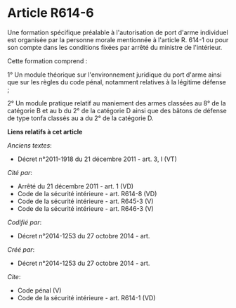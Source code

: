 # Article R614-6

Une formation spécifique préalable à l'autorisation de port d'arme individuel est organisée par la personne morale mentionnée
à l'article R. 614-1 ou pour son compte dans les conditions fixées par arrêté du ministre de l'intérieur. 

Cette formation comprend : 

1° Un module théorique sur l'environnement juridique du port d'arme ainsi que sur les règles du code pénal, notamment
relatives à la légitime défense ; 

2° Un module pratique relatif au maniement des armes classées au 8° de la catégorie B et au b du 2° de la catégorie D ainsi
que des bâtons de défense de type tonfa classés au a du 2° de la catégorie D.

**Liens relatifs à cet article**

_Anciens textes_:

  - Décret n°2011-1918 du 21 décembre 2011 - art. 3, I (VT)

_Cité par_:

  - Arrêté du 21 décembre 2011 - art. 1 (VD)
  - Code de la sécurité intérieure - art. R614-8 (VD)
  - Code de la sécurité intérieure - art. R645-3 (V)
  - Code de la sécurité intérieure - art. R646-3 (V)

_Codifié par_:

  - Décret n°2014-1253 du 27 octobre 2014 - art.

_Créé par_:

  - Décret n°2014-1253 du 27 octobre 2014 - art.

_Cite_:

  - Code pénal (V)
  - Code de la sécurité intérieure - art. R614-1 (VD)
